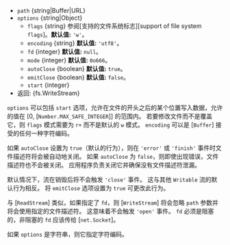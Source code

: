 <!-- YAML
added: v0.1.31
changes:
  - version: v12.10.0
    pr-url: https://github.com/nodejs/node/pull/29212
    description: Enable `emitClose` option.
  - version: v7.6.0
    pr-url: https://github.com/nodejs/node/pull/10739
    description: The `path` parameter can be a WHATWG `URL` object using
                 `file:` protocol. Support is currently still *experimental*.
  - version: v7.0.0
    pr-url: https://github.com/nodejs/node/pull/7831
    description: The passed `options` object will never be modified.
  - version: v5.5.0
    pr-url: https://github.com/nodejs/node/pull/3679
    description: The `autoClose` option is supported now.
  - version: v2.3.0
    pr-url: https://github.com/nodejs/node/pull/1845
    description: The passed `options` object can be a string now.
-->

* `path` {string|Buffer|URL}
* `options` {string|Object}
  * `flags` {string} 参阅[支持的文件系统标志][support of file system `flags`]。**默认值:** `'w'`。
  * `encoding` {string} **默认值:** `'utf8'`。
  * `fd` {integer} **默认值:** `null`。
  * `mode` {integer} **默认值:** `0o666`。
  * `autoClose` {boolean} **默认值:** `true`。
  * `emitClose` {boolean} **默认值:** `false`。
  * `start` {integer}
* 返回: {fs.WriteStream}

`options` 可以包括 `start` 选项，允许在文件的开头之后的某个位置写入数据，允许的值在 [0, [`Number.MAX_SAFE_INTEGER`]] 的范围内。
若要修改文件而不是覆盖它，则 `flags` 模式需要为 `r+` 而不是默认的 `w` 模式。
`encoding` 可以是 [`Buffer`] 接受的任何一种字符编码。

如果 `autoClose` 设置为 `true`（默认的行为），则在 `'error'` 或 `'finish'` 事件时文件描述符将会被自动地关闭。
如果 `autoClose` 为 `false`，则即使出现错误，文件描述符也不会被关闭。
应用程序负责关闭它并确保没有文件描述符泄漏。

默认情况下，流在销毁后将不会触发 `'close'` 事件。 
这与其他 `Writable` 流的默认行为相反。 
将 `emitClose` 选项设置为 `true` 可更改此行为。

与 [`ReadStream`] 类似，如果指定了 `fd`，则 [`WriteStream`] 将会忽略 `path` 参数并将会使用指定的文件描述符。
这意味着不会触发 `'open'` 事件。
`fd` 必须是阻塞的，非阻塞的 `fd` 应该传给 [`net.Socket`]。

如果 `options` 是字符串，则它指定字符编码。

